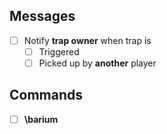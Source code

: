 ## Messages
- [ ] Notify **trap owner** when trap is
    - [ ] Triggered
    - [ ] Picked up by **another** player

## Commands
- [ ] **\barium**